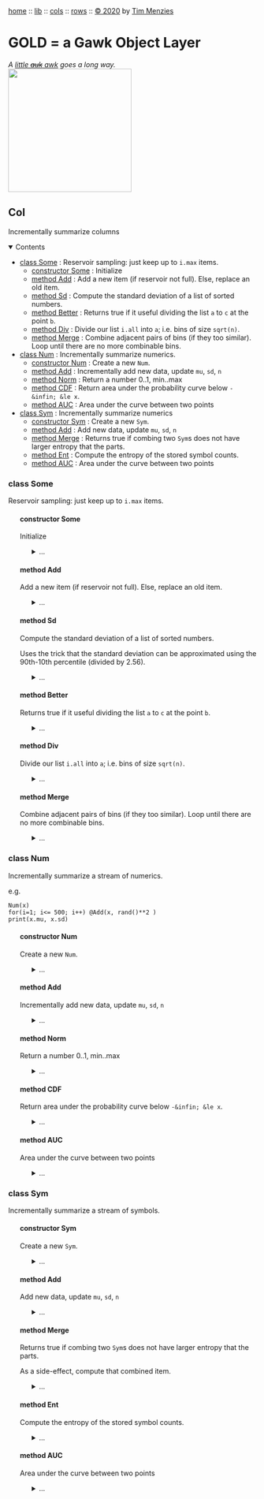 <a name=top>&nbsp;<p>
<a href="https://github.com/timm/gold/blob/master/README.md#top">home</a> ::
<a href="https://github.com/timm/gold/blob/master/src/lib/README.md#top">lib</a> ::
<a href="https://github.com/timm/gold/blob/master/src/cols/README.md#top">cols</a> ::
<a href="https://github.com/timm/gold/blob/master/src/rows/README.md#top">rows</a> ::
<a href="http://github.com/timm/gold/blob/master/LICENSE.md#top">&copy;&nbsp;2020</a>&nbsp;by&nbsp;<a href="http://menzies.us">Tim&nbsp;Menzies</a>
<h1> GOLD = a Gawk Object Layer</h1>
<em>A <a href="https://en.wikipedia.org/wiki/Little_auk">little <strike>auk</strike> awk</a>  goes a long way.</em><br>
<img width=250 src="https://raw.githubusercontent.com/timm/gold/master/etc/img/auk.png">

## Col
Incrementally summarize columns

<details open><summary>Contents</summary>

- [class Some](#class-some) : Reservoir sampling: just keep up to `i.max` items.
  - [constructor Some](#constructor-some) : Initialize
  - [method Add](#method-add) : Add a new item (if reservoir not full). Else, replace an old item.
  - [method Sd](#method-sd) : Compute the standard deviation of a list of sorted numbers.
  - [method Better](#method-better) : Returns true if it useful dividing the list `a` to `c` at the point  `b`.  
  - [method Div](#method-div) : Divide our list `i.all` into `a`; i.e. bins of size `sqrt(n)`. 
  - [method Merge](#method-merge) : Combine adjacent pairs of bins (if they too similar). Loop until there are no more combinable  bins.
- [class Num](#class-num) : Incrementally summarize numerics.
  - [constructor Num](#constructor-num) : Create a new `Num`.
  - [method Add](#method-add) : Incrementally add new data, update `mu`, `sd`, `n`   
  - [method Norm](#method-norm) : Return a number 0..1, min..max
  - [method CDF](#method-cdf) : Return area under the probability curve below `-&infin; &le x`.
  - [method AUC](#method-auc) : Area under the curve between two points
- [class Sym](#class-sym) : Incrementally summarize numerics
  - [constructor Sym](#constructor-sym) : Create a new `Sym`.
  - [method Add](#method-add) : Add new data, update `mu`, `sd`, `n`    
  - [method Merge](#method-merge) : Returns true if  combing two `Sym`s does not have larger entropy that the parts.
  - [method Ent](#method-ent) : Compute the entropy of the stored symbol counts.
  - [method AUC](#method-auc) : Area under the curve between two points

</details>


### class Some
Reservoir sampling: just keep up to `i.max` items.

<ul>

#### constructor Some
Initialize

<ul><details><summary>...</summary>

```awk
function Some(i, post,txt) { 
  i.is="Some"; i.sorted=0; 
  i.Size = 0.5
  i.Small = 4
  i.Epsilon = 0.01
  i.pos = pos
  i.txt = txt
  has(i,"all"); i.n=0; i.max=256 }
```
</details></ul>

#### method Add
Add a new item (if reservoir not full). Else, replace an old item.

<ul><details><summary>...</summary>

```awk
@include "/../lib/list" # get "any"

function _Add((i,x) {
  if (x=="?") return x
  if (length(i.all) < i.max)     return i.all[1+length(i.all)]=x
  if (rand()        < i.max/i.n) return i.all[     any(i.all)]=x }
```
</details></ul>


#### method Sd
Compute the standard deviation of a list of sorted numbers.

Uses the trick that the standard deviation can be approximated using the 90th-10th percentile (divided by 2.56).

<ul><details><summary>...</summary>

```awk
function _Sd(i,lo,hi,   p10,p90) {
  if(!sorted) i.sorted=asort(i.all)
  p10 = int(0.5 + (hi - lo)*.1)
  p90 = int(0.5 + (hi - lo)*.9)
  return (i.all[p90] - i.all[p10])/2.56 }
```
</details></ul>


#### method Better
Returns true if it useful dividing the list `a` to `c` at the point  `b`.  

<ul><details><summary>...</summary>

```awk
function _Better(i,a,b,c,     sd0,sd1,sd2,sd12,n1,n2) {
  n1   = b-a
  n2   = c-b-1
  sd0  = _Sd(i,a,c)
  sd1  = _Sd(i,a,b)
  sd2  = _Sd(i,b+1,c)
  sd12 = n1/(n1+n2) * sd1 + n2/(n1+n2) * sd2
  return sd0 - sd12 > i.Epsilon }
```
</details></ul>


#### method Div
Divide our list `i.all` into `a`; i.e. bins of size `sqrt(n)`. 

<ul><details><summary>...</summary>

```awk

function _Div(i,a,    n0,n1,lo,hi,bins,b) {
  if(!sorted) i.sorted=asort(i.all)
  l = length(i.all)
  m = l^i.Size
  while(m < i.Small &&  m < l/2) m *= 1.2
  b4 = alls = as = 1
  a[as].lo = a[as].hi = 1
  while(++alls <= l) {
    if(alls - b4 > m) 
      if(i.all[alls] != i.all[alls-1]) 
        b4 = a[++as].lo = a[as].hi = alls 
    a[as].hi = alls }}
```
</details></ul>

#### method Merge
Combine adjacent pairs of bins (if they too similar). Loop until there are no more combinable  bins.

<ul><details><summary>...</summary>

```awk
function _Merge(i,a,c,    amax,as,b,bs) {
  amax = length(a)
  as = bs = 1
  b[bs].lo = a[as].lo
  b[bs].hi = a[as].hi
  while(as <= amax) {
    if(as < amax && _Better(i, a[as].lo, a[as].hi, a[as+1].hi)) {
      b[bs].hi = a[as+1].hi
      as++
    } else {
      bs++
      b[bs].lo = a[as].lo
      b[bs].hi = a[as].hi
    }
    as++ }
  return bs<as ? _Merge(i,b,c) : copy(b,c) }
```
</details></ul>

</ul>

### class Num
Incrementally summarize a stream of numerics.

e.g.

    Num(x)
    for(i=1; i<= 500; i++) @Add(x, rand()**2 )
    print(x.mu, x.sd)

<ul>

#### constructor  Num
Create a new `Num`.

<ul><details><summary>...</summary>

```awk
function Num(i,pos,txt) {
  i.is ="Num"
  i.txt= txt
  i.pos= pos
  if (txt ~ /</) i.w = -1
  if (txt ~ />/) i.w =  1
  i.lo=  10^32
  i.hi= -10^32
  i.n= i.sd = i.mu = i.md = 0 }
```
</details></ul>

#### method Add
Incrementally add new data, update `mu`, `sd`, `n`   

<ul><details><summary>...</summary>

```awk
function _Add(i,x,   i)  { 
  if (x=="?") return x
  if(x>i.hi) i.hi=x
  if(x<i.lo) i.lo=x
  i.n++
  d     = x - i.mu
  i.mu += d / i.n
  i.m2 += d * (x - i.mu) 
  i.sd  = (i.n<2 ?0: (i.m2<0 ?0: (i.m2/(i.n - 1))^0.5)) }
```
</details></ul>

#### method Norm
Return a number 0..1, min..max

<ul><details><summary>...</summary>

```awk
function _Norm(i,x) { return (x - i.lo) / (i.hi - i.lo) }
```
</details></ul>

#### method CDF
Return area under the probability curve below `-&infin; &le x`.

<ul><details><summary>...</summary>

```awk
function _CDF(i,x)      { 
  x=(x-i.mu)/i.sd; return 1/(1 + 2.71828^(-0.07056*x^3 - 1.5976*x)) }
```
</details></ul>

#### method AUC
Area under the curve between two points

<ul><details><summary>...</summary>

```awk
function _AUC(i,x,y) {return (x>y)? _AUC(i,y,x): _CDF(i,y) - _CDF(i,x)}
```
</details></ul> </ul>

### class Sym
Incrementally summarize a stream of symbols.

<ul>

#### constructor Sym
Create a new `Sym`.

<ul><details><summary>...</summary>

```awk
function Sym(i, pos,txt) { 
  i.is = "Sym"
  i.Epsilon = 0.01
  i.txt= txt
  i.pos= pos
  i.n  = i.most = 0
  i.mode =""
  has(i,"seen") }
```
</details></ul>
  
#### method Add
Add new data, update `mu`, `sd`, `n`    

<ul><details><summary>...</summary>

```awk
function _Add(i,x,  tmp) {
  if (x == "?") return v
  i.n++
  tmp = ++i.seen[x]
  if (tmp > i.most) { i.most = tmp; i.mode = x }}
```
</details></ul>

#### method Merge
Returns true if  combing two `Sym`s does not have larger entropy that the parts.

As a side-effect, compute that combined item.

<ul><details><summary>...</summary>

```awk
function _Merge(i,j,k) {
  Num(k,i.pos,i.txt)
  k.n = i.n + j.n
  for(x in i.seen) k.seen[x] += i.seen[x]
  for(x in j.seen) k.seen[x] += j.seen[x]
  for(x in k.seen) 
    if (k.seen[x] > k.most) { k.most = k.seen[x]; k.mode=x }
  k.lo = i.lo < j.lo ? i.lo : j.lo
  k.hi = i.hi > j.hi ? i.hi : j.hi
  e1  = _Ent(i);  n1  = i.n
  e2  = _Ent(j);  n2  = j.n
  e12 = _Ent(k);  n12 = k.n
  return e12 - (n1/n12 * e1 + n2/n12*e2) <= i.Epsilon }
```
</details></ul>

#### method Ent
Compute the entropy of the stored symbol counts.

<ul><details><summary>...</summary>

```awk
function _Ent(i, e, p) {
  for(x in i.seen[x])
    if (i.seen[x]>0) {
      p  = i.seen[x]/i.n
      e -= p*log(p)/log(2) }
  return e }
```
</details></ul>



#### method AUC
Area under the curve between two points

<ul><details><summary>...</summary>

```awk
function _AUC(i,x) { return i.seen[x]/i.n }
```
</details></ul></ul>
